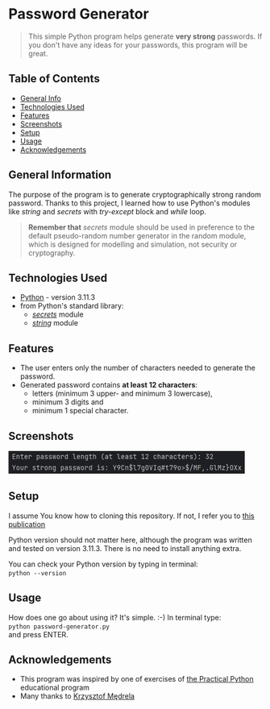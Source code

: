 # Password Generator
> This simple Python program helps generate **very strong** passwords. 
> If you don't have any ideas for your passwords, this program will be great.


## Table of Contents
* [General Info](#general-information)
* [Technologies Used](#technologies-used)
* [Features](#features)
* [Screenshots](#screenshots)
* [Setup](#setup)
* [Usage](#usage)
* [Acknowledgements](#acknowledgements)


## General Information
The purpose of the program is to generate cryptographically strong random password. 
Thanks to this project, I learned how to use Python's modules like _string_ and _secrets_ with 
_try-except_ block and _while_ loop.

> **Remember that** _secrets_ module should be used in preference to the default pseudo-random number 
> generator in the random module, which is designed for modelling and simulation, 
> not security or cryptography.


## Technologies Used
- [Python](https://www.python.org/) - version 3.11.3
- from Python's standard library:
  - [_secrets_](https://docs.python.org/3/library/secrets.html) module
  - [_string_](https://docs.python.org/3/library/string.html) module


## Features
- The user enters only the number of characters needed to generate the password.
- Generated password contains **at least 12 characters**:
  - letters (minimum 3 upper- and minimum 3 lowercase),
  - minimum 3 digits and
  - minimum 1 special character.


## Screenshots
![Example screenshot](./img/screenshot.png)


## Setup
I assume You know how to cloning this repository. If not, I refer you to 
[this publication](https://docs.github.com/en/repositories/creating-and-managing-repositories/cloning-a-repository)

Python version should not matter here, although the program was written and tested on version 3.11.3. 
There is no need to install anything extra.

You can check your Python version by typing in terminal:\
`python --version`


## Usage
How does one go about using it? It's simple. :-) In terminal type:\
`python password-generator.py`\
and press ENTER.


## Acknowledgements
- This program was inspired by one of exercises of
[the Practical Python](https://praktycznypython.pl/) educational program
- Many thanks to [Krzysztof Mędrela](https://medrela.com/)
